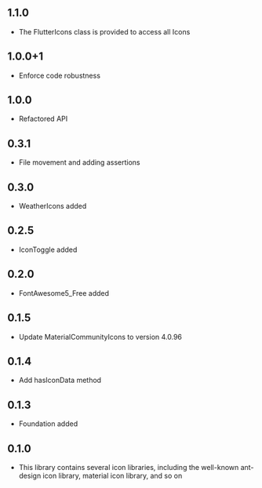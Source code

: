 ## 1.1.0
   * The FlutterIcons class is provided to access all Icons

## 1.0.0+1
   * Enforce code robustness

## 1.0.0
   * Refactored API

## 0.3.1
   * File movement and adding assertions

## 0.3.0
   * WeatherIcons added

## 0.2.5
   * IconToggle added

## 0.2.0
   * FontAwesome5_Free added

## 0.1.5
   * Update MaterialCommunityIcons to version 4.0.96

## 0.1.4
   * Add hasIconData method

## 0.1.3
   * Foundation added
   
## 0.1.0

   * This library contains several icon libraries, including the well-known ant-design icon library, material icon library, and so on

